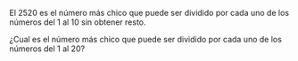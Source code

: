 El 2520 es el número más chico que puede ser dividido por cada uno de los números del 1
al 10 sin obtener resto. 

¿Cual es el número más chico que puede ser dividido por cada uno
de los números del 1 al 20?